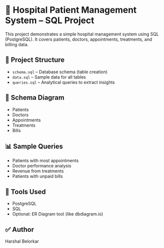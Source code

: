 # 🏥 Hospital Patient Management System – SQL Project

This project demonstrates a simple hospital management system using SQL (PostgreSQL). It covers patients, doctors, appointments, treatments, and billing data.

## 📁 Project Structure
- `schema.sql` – Database schema (table creation)
- `data.sql` – Sample data for all tables
- `queries.sql` – Analytical queries to extract insights

## 🧱 Schema Diagram
- Patients
- Doctors
- Appointments
- Treatments
- Bills

## 📊 Sample Queries
- Patients with most appointments
- Doctor performance analysis
- Revenue from treatments
- Patients with unpaid bills

## 🔧 Tools Used
- PostgreSQL
- SQL
- Optional: ER Diagram tool (like dbdiagram.io)

## ✅ Author
Harshal Belorkar
